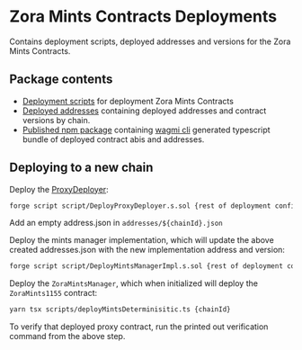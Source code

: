 # Zora Mints Contracts Deployments

Contains deployment scripts, deployed addresses and versions for the Zora Mints Contracts.

## Package contents

- [Deployment scripts](./script/) for deployment Zora Mints Contracts
- [Deployed addresses](./addresses/) containing deployed addresses and contract versions by chain.
- [Published npm package](https://www.npmjs.com/package/@zoralabs/mints-deployments) containing [wagmi cli](https://wagmi.sh/cli/getting-started) generated typescript bundle of deployed contract abis and addresses.

## Deploying to a new chain

Deploy the [ProxyDeployer](src/DeterministicUUPSProxyDeployer.sol):

```sh
forge script script/DeployProxyDeployer.s.sol {rest of deployment config}
```

Add an empty address.json in `addresses/${chainId}.json`

Deploy the mints manager implementation, which will update the above created addresses.json with the new implementation address and version:

```sh
forge script script/DeployMintsManagerImpl.s.sol {rest of deployment config}
```

Deploy the `ZoraMintsManager`, which when initialized will deploy the `ZoraMints1155` contract:

```sh
yarn tsx scripts/deployMintsDeterminisitic.ts {chainId}
```

To verify that deployed proxy contract, run the printed out verification command from the above step.
